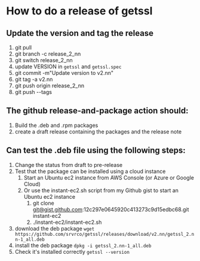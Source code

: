 # How to do a release of getssl

## Update the version and tag the release

1. git pull
2. git branch -c release_2_nn
3. git switch release_2_nn
4. update VERSION in `getssl` and `getssl.spec`
5. git commit -m"Update version to v2.nn"
6. git tag -a v2.nn
7. git push origin release_2_nn
8. git push --tags

## The github release-and-package action should:

1. Build the .deb and .rpm packages
2. create a draft release containing the packages and the release note

## Can test the .deb file using the following steps:

1. Change the status from draft to pre-release
2. Test that the package can be installed using a cloud instance
   1. Start an Ubuntu ec2 instance from AWS Console (or Azure or Google Cloud)
   2. Or use the instant-ec2.sh script from my Github gist to start an Ubuntu ec2 instance
      1. git clone git@gist.github.com:12c297e0645920c413273c9d15edbc68.git instant-ec2
      2. ./instant-ec2/instant-ec2.sh
3. download the deb package
   `wget https://github.com/srvrco/getssl/releases/download/v2.nn/getssl_2.nn-1_all.deb`
4. install the deb package
   `dpkg -i getssl_2.nn-1_all.deb`
5. Check it's installed correctly
   `getssl --version`
